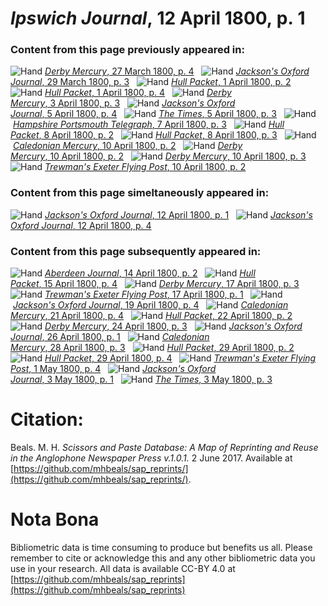 # *Ipswich Journal*, 12 April 1800, p. 1  
  
### Content from this page previously appeared in:  
![Hand](http://scissorsandpaste.net/wp-content/uploads/2017/06/smallhandpointer.png) [*Derby Mercury*, 27 March 1800, p. 4](https://mhbeals.github.io/sap_html/Derby-Mercury/Derby-Mercury-27-March-1800-p-4)  
![Hand](http://scissorsandpaste.net/wp-content/uploads/2017/06/smallhandpointer.png) [*Jackson's Oxford Journal*, 29 March 1800, p. 3](https://mhbeals.github.io/sap_html/Jackson's-Oxford-Journal/Jackson's-Oxford-Journal-29-March-1800-p-3)  
![Hand](http://scissorsandpaste.net/wp-content/uploads/2017/06/smallhandpointer.png) [*Hull Packet*, 1 April 1800, p. 2](https://mhbeals.github.io/sap_html/Hull-Packet/Hull-Packet-1-April-1800-p-2)  
![Hand](http://scissorsandpaste.net/wp-content/uploads/2017/06/smallhandpointer.png) [*Hull Packet*, 1 April 1800, p. 4](https://mhbeals.github.io/sap_html/Hull-Packet/Hull-Packet-1-April-1800-p-4)  
![Hand](http://scissorsandpaste.net/wp-content/uploads/2017/06/smallhandpointer.png) [*Derby Mercury*, 3 April 1800, p. 3](https://mhbeals.github.io/sap_html/Derby-Mercury/Derby-Mercury-3-April-1800-p-3)  
![Hand](http://scissorsandpaste.net/wp-content/uploads/2017/06/smallhandpointer.png) [*Jackson's Oxford Journal*, 5 April 1800, p. 4](https://mhbeals.github.io/sap_html/Jackson's-Oxford-Journal/Jackson's-Oxford-Journal-5-April-1800-p-4)  
![Hand](http://scissorsandpaste.net/wp-content/uploads/2017/06/smallhandpointer.png) [*The Times*, 5 April 1800, p. 3](https://mhbeals.github.io/sap_html/The-Times/The-Times-5-April-1800-p-3)  
![Hand](http://scissorsandpaste.net/wp-content/uploads/2017/06/smallhandpointer.png) [*Hampshire Portsmouth Telegraph*, 7 April 1800, p. 3](https://mhbeals.github.io/sap_html/Hampshire-Portsmouth-Telegraph/Hampshire-Portsmouth-Telegraph-7-April-1800-p-3)  
![Hand](http://scissorsandpaste.net/wp-content/uploads/2017/06/smallhandpointer.png) [*Hull Packet*, 8 April 1800, p. 2](https://mhbeals.github.io/sap_html/Hull-Packet/Hull-Packet-8-April-1800-p-2)  
![Hand](http://scissorsandpaste.net/wp-content/uploads/2017/06/smallhandpointer.png) [*Hull Packet*, 8 April 1800, p. 3](https://mhbeals.github.io/sap_html/Hull-Packet/Hull-Packet-8-April-1800-p-3)  
![Hand](http://scissorsandpaste.net/wp-content/uploads/2017/06/smallhandpointer.png) [*Caledonian Mercury*, 10 April 1800, p. 2](https://mhbeals.github.io/sap_html/Caledonian-Mercury/Caledonian-Mercury-10-April-1800-p-2)  
![Hand](http://scissorsandpaste.net/wp-content/uploads/2017/06/smallhandpointer.png) [*Derby Mercury*, 10 April 1800, p. 2](https://mhbeals.github.io/sap_html/Derby-Mercury/Derby-Mercury-10-April-1800-p-2)  
![Hand](http://scissorsandpaste.net/wp-content/uploads/2017/06/smallhandpointer.png) [*Derby Mercury*, 10 April 1800, p. 3](https://mhbeals.github.io/sap_html/Derby-Mercury/Derby-Mercury-10-April-1800-p-3)  
![Hand](http://scissorsandpaste.net/wp-content/uploads/2017/06/smallhandpointer.png) [*Trewman's Exeter Flying Post*, 10 April 1800, p. 2](https://mhbeals.github.io/sap_html/Trewman's-Exeter-Flying-Post/Trewman's-Exeter-Flying-Post-10-April-1800-p-2)  
  
### Content from this page simeltaneously appeared in:  
![Hand](http://scissorsandpaste.net/wp-content/uploads/2017/06/smallhandpointer.png) [*Jackson's Oxford Journal*, 12 April 1800, p. 1](https://mhbeals.github.io/sap_html/Jackson's-Oxford-Journal/Jackson's-Oxford-Journal-12-April-1800-p-1)  
![Hand](http://scissorsandpaste.net/wp-content/uploads/2017/06/smallhandpointer.png) [*Jackson's Oxford Journal*, 12 April 1800, p. 4](https://mhbeals.github.io/sap_html/Jackson's-Oxford-Journal/Jackson's-Oxford-Journal-12-April-1800-p-4)  
  
### Content from this page subsequently appeared in:  
![Hand](http://scissorsandpaste.net/wp-content/uploads/2017/06/smallhandpointer.png) [*Aberdeen Journal*, 14 April 1800, p. 2](https://mhbeals.github.io/sap_html/Aberdeen-Journal/Aberdeen-Journal-14-April-1800-p-2)  
![Hand](http://scissorsandpaste.net/wp-content/uploads/2017/06/smallhandpointer.png) [*Hull Packet*, 15 April 1800, p. 4](https://mhbeals.github.io/sap_html/Hull-Packet/Hull-Packet-15-April-1800-p-4)  
![Hand](http://scissorsandpaste.net/wp-content/uploads/2017/06/smallhandpointer.png) [*Derby Mercury*, 17 April 1800, p. 3](https://mhbeals.github.io/sap_html/Derby-Mercury/Derby-Mercury-17-April-1800-p-3)  
![Hand](http://scissorsandpaste.net/wp-content/uploads/2017/06/smallhandpointer.png) [*Trewman's Exeter Flying Post*, 17 April 1800, p. 1](https://mhbeals.github.io/sap_html/Trewman's-Exeter-Flying-Post/Trewman's-Exeter-Flying-Post-17-April-1800-p-1)  
![Hand](http://scissorsandpaste.net/wp-content/uploads/2017/06/smallhandpointer.png) [*Jackson's Oxford Journal*, 19 April 1800, p. 4](https://mhbeals.github.io/sap_html/Jackson's-Oxford-Journal/Jackson's-Oxford-Journal-19-April-1800-p-4)  
![Hand](http://scissorsandpaste.net/wp-content/uploads/2017/06/smallhandpointer.png) [*Caledonian Mercury*, 21 April 1800, p. 4](https://mhbeals.github.io/sap_html/Caledonian-Mercury/Caledonian-Mercury-21-April-1800-p-4)  
![Hand](http://scissorsandpaste.net/wp-content/uploads/2017/06/smallhandpointer.png) [*Hull Packet*, 22 April 1800, p. 2](https://mhbeals.github.io/sap_html/Hull-Packet/Hull-Packet-22-April-1800-p-2)  
![Hand](http://scissorsandpaste.net/wp-content/uploads/2017/06/smallhandpointer.png) [*Derby Mercury*, 24 April 1800, p. 3](https://mhbeals.github.io/sap_html/Derby-Mercury/Derby-Mercury-24-April-1800-p-3)  
![Hand](http://scissorsandpaste.net/wp-content/uploads/2017/06/smallhandpointer.png) [*Jackson's Oxford Journal*, 26 April 1800, p. 1](https://mhbeals.github.io/sap_html/Jackson's-Oxford-Journal/Jackson's-Oxford-Journal-26-April-1800-p-1)  
![Hand](http://scissorsandpaste.net/wp-content/uploads/2017/06/smallhandpointer.png) [*Caledonian Mercury*, 28 April 1800, p. 3](https://mhbeals.github.io/sap_html/Caledonian-Mercury/Caledonian-Mercury-28-April-1800-p-3)  
![Hand](http://scissorsandpaste.net/wp-content/uploads/2017/06/smallhandpointer.png) [*Hull Packet*, 29 April 1800, p. 2](https://mhbeals.github.io/sap_html/Hull-Packet/Hull-Packet-29-April-1800-p-2)  
![Hand](http://scissorsandpaste.net/wp-content/uploads/2017/06/smallhandpointer.png) [*Hull Packet*, 29 April 1800, p. 4](https://mhbeals.github.io/sap_html/Hull-Packet/Hull-Packet-29-April-1800-p-4)  
![Hand](http://scissorsandpaste.net/wp-content/uploads/2017/06/smallhandpointer.png) [*Trewman's Exeter Flying Post*, 1 May 1800, p. 4](https://mhbeals.github.io/sap_html/Trewman's-Exeter-Flying-Post/Trewman's-Exeter-Flying-Post-1-May-1800-p-4)  
![Hand](http://scissorsandpaste.net/wp-content/uploads/2017/06/smallhandpointer.png) [*Jackson's Oxford Journal*, 3 May 1800, p. 1](https://mhbeals.github.io/sap_html/Jackson's-Oxford-Journal/Jackson's-Oxford-Journal-3-May-1800-p-1)  
![Hand](http://scissorsandpaste.net/wp-content/uploads/2017/06/smallhandpointer.png) [*The Times*, 3 May 1800, p. 3](https://mhbeals.github.io/sap_html/The-Times/The-Times-3-May-1800-p-3)  


# Citation: 

Beals. M. H. *Scissors and Paste Database: A Map of Reprinting and Reuse in the Anglophone Newspaper Press v.1.0.1.* 2 June 2017. Available at [https://github.com/mhbeals/sap_reprints/](https://github.com/mhbeals/sap_reprints/). 

# Nota Bona

Bibliometric data is time consuming to produce but benefits us all. Please remember to cite or acknowledge this and any other bibliometric data you use in your research. All data is available CC-BY 4.0 at [https://github.com/mhbeals/sap_reprints](https://github.com/mhbeals/sap_reprints)